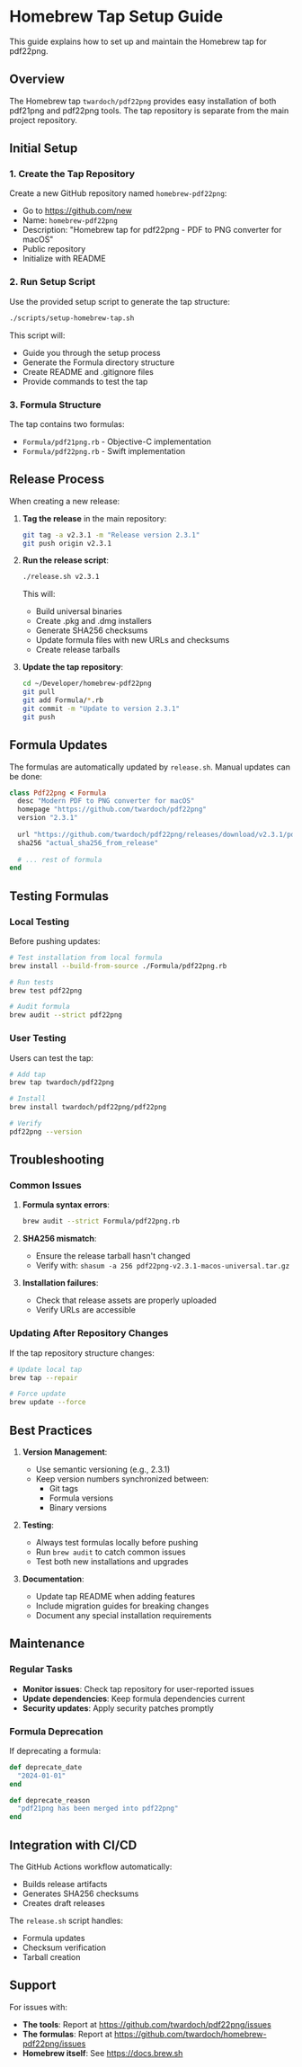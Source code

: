 # Homebrew Tap Setup Guide

This guide explains how to set up and maintain the Homebrew tap for pdf22png.

## Overview

The Homebrew tap `twardoch/pdf22png` provides easy installation of both pdf21png and pdf22png tools. The tap repository is separate from the main project repository.

## Initial Setup

### 1. Create the Tap Repository

Create a new GitHub repository named `homebrew-pdf22png`:
- Go to https://github.com/new
- Name: `homebrew-pdf22png`
- Description: "Homebrew tap for pdf22png - PDF to PNG converter for macOS"
- Public repository
- Initialize with README

### 2. Run Setup Script

Use the provided setup script to generate the tap structure:

```bash
./scripts/setup-homebrew-tap.sh
```

This script will:
- Guide you through the setup process
- Generate the Formula directory structure
- Create README and .gitignore files
- Provide commands to test the tap

### 3. Formula Structure

The tap contains two formulas:
- `Formula/pdf21png.rb` - Objective-C implementation
- `Formula/pdf22png.rb` - Swift implementation

## Release Process

When creating a new release:

1. **Tag the release** in the main repository:
   ```bash
   git tag -a v2.3.1 -m "Release version 2.3.1"
   git push origin v2.3.1
   ```

2. **Run the release script**:
   ```bash
   ./release.sh v2.3.1
   ```
   
   This will:
   - Build universal binaries
   - Create .pkg and .dmg installers
   - Generate SHA256 checksums
   - Update formula files with new URLs and checksums
   - Create release tarballs

3. **Update the tap repository**:
   ```bash
   cd ~/Developer/homebrew-pdf22png
   git pull
   git add Formula/*.rb
   git commit -m "Update to version 2.3.1"
   git push
   ```

## Formula Updates

The formulas are automatically updated by `release.sh`. Manual updates can be done:

```ruby
class Pdf22png < Formula
  desc "Modern PDF to PNG converter for macOS"
  homepage "https://github.com/twardoch/pdf22png"
  version "2.3.1"
  
  url "https://github.com/twardoch/pdf22png/releases/download/v2.3.1/pdf22png-v2.3.1-macos-universal.tar.gz"
  sha256 "actual_sha256_from_release"
  
  # ... rest of formula
end
```

## Testing Formulas

### Local Testing

Before pushing updates:

```bash
# Test installation from local formula
brew install --build-from-source ./Formula/pdf22png.rb

# Run tests
brew test pdf22png

# Audit formula
brew audit --strict pdf22png
```

### User Testing

Users can test the tap:

```bash
# Add tap
brew tap twardoch/pdf22png

# Install
brew install twardoch/pdf22png/pdf22png

# Verify
pdf22png --version
```

## Troubleshooting

### Common Issues

1. **Formula syntax errors**:
   ```bash
   brew audit --strict Formula/pdf22png.rb
   ```

2. **SHA256 mismatch**:
   - Ensure the release tarball hasn't changed
   - Verify with: `shasum -a 256 pdf22png-v2.3.1-macos-universal.tar.gz`

3. **Installation failures**:
   - Check that release assets are properly uploaded
   - Verify URLs are accessible

### Updating After Repository Changes

If the tap repository structure changes:

```bash
# Update local tap
brew tap --repair

# Force update
brew update --force
```

## Best Practices

1. **Version Management**:
   - Use semantic versioning (e.g., 2.3.1)
   - Keep version numbers synchronized between:
     - Git tags
     - Formula versions
     - Binary versions

2. **Testing**:
   - Always test formulas locally before pushing
   - Run `brew audit` to catch common issues
   - Test both new installations and upgrades

3. **Documentation**:
   - Update tap README when adding features
   - Include migration guides for breaking changes
   - Document any special installation requirements

## Maintenance

### Regular Tasks

- **Monitor issues**: Check tap repository for user-reported issues
- **Update dependencies**: Keep formula dependencies current
- **Security updates**: Apply security patches promptly

### Formula Deprecation

If deprecating a formula:

```ruby
def deprecate_date
  "2024-01-01"
end

def deprecate_reason
  "pdf21png has been merged into pdf22png"
end
```

## Integration with CI/CD

The GitHub Actions workflow automatically:
- Builds release artifacts
- Generates SHA256 checksums
- Creates draft releases

The `release.sh` script handles:
- Formula updates
- Checksum verification
- Tarball creation

## Support

For issues with:
- **The tools**: Report at https://github.com/twardoch/pdf22png/issues
- **The formulas**: Report at https://github.com/twardoch/homebrew-pdf22png/issues
- **Homebrew itself**: See https://docs.brew.sh